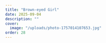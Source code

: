 ```yaml
---
title: "Brown-eyed Girl"
date: 2025-09-04
description: ""
cover:
  image: "/uploads/photo-1757014107653.jpg"
order: 28
---
```


